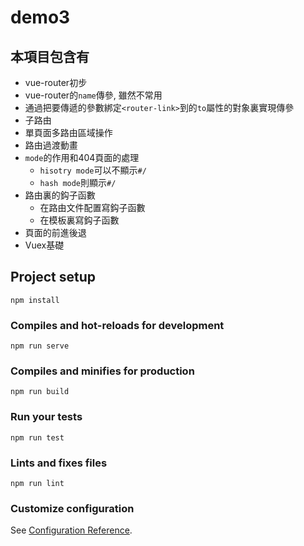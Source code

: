 # demo3

## 本項目包含有
- vue-router初步
- vue-router的`name`傳參, 雖然不常用
- 通過把要傳遞的參數綁定`<router-link>`到的`to`屬性的對象裏實現傳參
- 子路由
- 單頁面多路由區域操作
- 路由過渡動畫
- `mode`的作用和404頁面的處理
    - `hisotry mode`可以不顯示`#/`
    - `hash mode`則顯示`#/`
- 路由裏的鈎子函數
    - 在路由文件配置寫鈎子函數
    - 在模板裏寫鈎子函數
- 頁面的前進後退
- Vuex基礎

## Project setup
```
npm install
```

### Compiles and hot-reloads for development
```
npm run serve
```

### Compiles and minifies for production
```
npm run build
```

### Run your tests
```
npm run test
```

### Lints and fixes files
```
npm run lint
```

### Customize configuration
See [Configuration Reference](https://cli.vuejs.org/config/).
